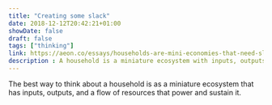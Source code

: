 ```yaml
---
title: "Creating some slack"
date: 2018-12-12T20:42:21+01:00
showDate: false
draft: false
tags: ["thinking"]
link: https://aeon.co/essays/households-are-mini-economies-that-need-slack-to-be-productive
description : A household is a miniature ecosystem with inputs, outputs and flows thinking like this can make life a whole lot better
---
```

The best way to think about a household is as a miniature ecosystem that has inputs, outputs, and a flow of resources that power and sustain it.
